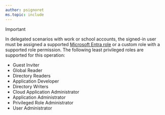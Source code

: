 ```yaml
---
author: psignoret
ms.topic: include
---
```


> [!IMPORTANT]
> 
> In delegated scenarios with work or school accounts, the signed-in user must be assigned a supported [Microsoft Entra role](/entra/identity/role-based-access-control/permissions-reference?toc=%2Fgraph%2Ftoc.json) or a custom role with a supported role permission. The following least privileged roles are supported for this operation:
> - Guest Inviter
> - Global Reader
> - Directory Readers
> - Application Developer
> - Directory Writers
> - Cloud Application Administrator
> - Application Administrator
> - Privileged Role Administrator
> - User Administrator